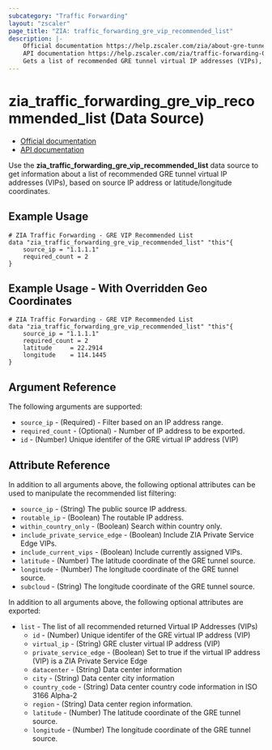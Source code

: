 ```yaml
---
subcategory: "Traffic Forwarding"
layout: "zscaler"
page_title: "ZIA: traffic_forwarding_gre_vip_recommended_list"
description: |-
    Official documentation https://help.zscaler.com/zia/about-gre-tunnels
    API documentation https://help.zscaler.com/zia/traffic-forwarding-0#/greTunnels-post
    Gets a list of recommended GRE tunnel virtual IP addresses (VIPs), based on source IP address or latitude/longitude coordinates.
---
```


# zia_traffic_forwarding_gre_vip_recommended_list (Data Source)

* [Official documentation](https://help.zscaler.com/zia/about-gre-tunnels)
* [API documentation](https://help.zscaler.com/zia/traffic-forwarding-0#/greTunnels-post)

Use the **zia_traffic_forwarding_gre_vip_recommended_list** data source to get information about a list of recommended GRE tunnel virtual IP addresses (VIPs), based on source IP address or latitude/longitude coordinates.

## Example Usage

```hcl
# ZIA Traffic Forwarding - GRE VIP Recommended List
data "zia_traffic_forwarding_gre_vip_recommended_list" "this"{
    source_ip = "1.1.1.1"
    required_count = 2
}
```

## Example Usage - With Overridden Geo Coordinates

```hcl
# ZIA Traffic Forwarding - GRE VIP Recommended List
data "zia_traffic_forwarding_gre_vip_recommended_list" "this"{
    source_ip = "1.1.1.1"
    required_count = 2
    latitude     = 22.2914
    longitude    = 114.1445
}
```

## Argument Reference

The following arguments are supported:

* `source_ip` - (Required) - Filter based on an IP address range.
* `required_count` - (Optional)  - Number of IP address to be exported.
* `id` - (Number) Unique identifer of the GRE virtual IP address (VIP)

## Attribute Reference

In addition to all arguments above, the following optional attributes can be used to manipulate the recommended list filtering:

* `source_ip` - (String) The public source IP address.
* `routable_ip` - (Boolean) The routable IP address.
* `within_country_only` - (Boolean) Search within country only.
* `include_private_service_edge` - (Boolean) Include ZIA Private Service Edge VIPs.
* `include_current_vips` - (Boolean) Include currently assigned VIPs.
* `latitude` - (Number) The latitude coordinate of the GRE tunnel source.
* `longitude` - (Number) The longitude coordinate of the GRE tunnel source.
* `subcloud` - (String) The longitude coordinate of the GRE tunnel source.

In addition to all arguments above, the following optional attributes are exported:

* `list` - The list of all recommended returned Virtual IP Addresses (VIPs)
  * `id` - (Number) Unique identifer of the GRE virtual IP address (VIP)
  * `virtual_ip` - (String) GRE cluster virtual IP address (VIP)
  * `private_service_edge` - (Boolean) Set to true if the virtual IP address (VIP) is a ZIA Private Service Edge
  * `datacenter` - (String) Data center information
  * `city` - (String) Data center city information
  * `country_code` - (String) Data center country code information in ISO 3166 Alpha-2
  * `region` - (String) Data center region information.
  * `latitude` - (Number) The latitude coordinate of the GRE tunnel source.
  * `longitude` - (Number) The longitude coordinate of the GRE tunnel source.
